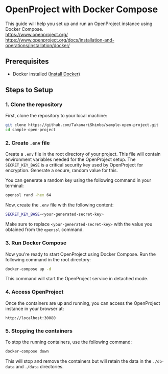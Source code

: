 # OpenProject with Docker Compose

This guide will help you set up and run an OpenProject instance using Docker Compose.  
https://www.openproject.org/  
https://www.openproject.org/docs/installation-and-operations/installation/docker/

## Prerequisites

- Docker installed ([Install Docker](https://docs.docker.com/get-docker/))

## Steps to Setup

### 1. Clone the repository

First, clone the repository to your local machine:

```bash
git clone https://github.com/TakanariShimbo/sample-open-project.git
cd sample-open-project
```

### 2. Create `.env` file

Create a `.env` file in the root directory of your project. This file will contain environment variables needed for the OpenProject setup. The `SECRET_KEY_BASE` is a critical security key used by OpenProject for encryption. Generate a secure, random value for this.

You can generate a random key using the following command in your terminal:

```bash
openssl rand -hex 64
```

Now, create the `.env` file with the following content:

```bash
SECRET_KEY_BASE=<your-generated-secret-key>
```

Make sure to replace `<your-generated-secret-key>` with the value you obtained from the `openssl` command.

### 3. Run Docker Compose

Now you're ready to start OpenProject using Docker Compose. Run the following command in the root directory:

```bash
docker-compose up -d
```

This command will start the OpenProject service in detached mode.

### 4. Access OpenProject

Once the containers are up and running, you can access the OpenProject instance in your browser at:

```
http://localhost:30080
```

### 5. Stopping the containers

To stop the running containers, use the following command:

```bash
docker-compose down
```

This will stop and remove the containers but will retain the data in the `./db-data` and `./data` directories.
